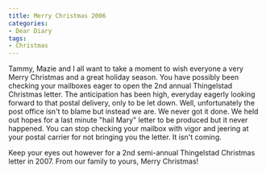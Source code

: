 ```yaml
---
title: Merry Christmas 2006
categories:
- Dear Diary
tags:
- Christmas
---
```


Tammy, Mazie and I all want to take a moment to wish everyone a very Merry Christmas and a great holiday season. You have possibly been checking your mailboxes eager to open the 2nd annual Thingelstad Christmas letter. The anticipation has been high, everyday eagerly looking forward to that postal delivery, only to be let down.
Well, unfortunately the post office isn't to blame but instead we are. We never got it done. We held out hopes for a last minute "hail Mary" letter to be produced but it never happened. You can stop checking your mailbox with vigor and jeering at your postal carrier for not bringing you the letter. It isn't coming.

Keep your eyes out however for a 2nd semi-annual Thingelstad Christmas letter in 2007. From our family to yours, Merry Christmas!
